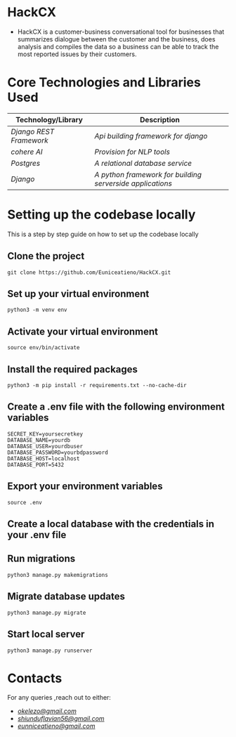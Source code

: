 # HackCX
  * HackCX is a customer-business conversational tool for businesses that 
  summarizes dialogue between  the customer and the business, 
  does  analysis and compiles the data so a business can be able  to track the most reported issues 
  by their customers. 

# Core Technologies and Libraries Used

Technology/Library | Description 
--- | --- |
*Django REST Framework* | *Api building framework for django*
*cohere AI* | *Provision for NLP tools*
*Postgres* | *A relational database service*
*Django* | *A python framework for building serverside applications*

  

# Setting up the codebase locally

This is a step by step guide on how to set up the codebase locally

Clone the project
----------------------
``` shell
git clone https://github.com/Euniceatieno/HackCX.git
```
Set up your virtual environment
----------------------
``` shell
python3 -m venv env
```
Activate your virtual environment
----------------------
``` shell
source env/bin/activate
```
Install the required packages
----------------------
``` shell
python3 -m pip install -r requirements.txt --no-cache-dir
```
Create a .env file with the following environment variables
------------------------------------------------------------------
``` shell
SECRET_KEY=yoursecretkey
DATABASE_NAME=yourdb
DATABASE_USER=yourdbuser
DATABASE_PASSWORD=yourbdpassword
DATABASE_HOST=localhost
DATABASE_PORT=5432
```
Export your environment variables
--------------------------------------------
``` shell
source .env
```
Create a local database with the credentials in your .env file
---------------------------------------------------------------

Run migrations
----------------------
``` shell
python3 manage.py makemigrations
```
Migrate database updates
----------------------
``` shell
python3 manage.py migrate
```
Start local server
----------------------
``` shell
python3 manage.py runserver
```

# Contacts
For any queries ,reach out to either: 
 * *okelezo@gmail.com*
 * *shiunduflavian56@gmail.com*
 * *eunniceatieno@gmail.com*

